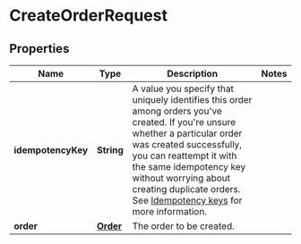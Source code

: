 
# CreateOrderRequest

## Properties
Name | Type | Description | Notes
------------ | ------------- | ------------- | -------------
**idempotencyKey** | **String** | A value you specify that uniquely identifies this order among orders you&#39;ve created.  If you&#39;re unsure whether a particular order was created successfully, you can reattempt it with the same idempotency key without worrying about creating duplicate orders.  See [Idempotency keys](#idempotencykeys) for more information. | 
**order** | [**Order**](Order.md) | The order to be created. | 



